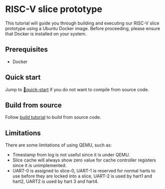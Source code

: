 # RISC-V slice prototype

This tutorial will guide you through building and executing our RISC-V slice
prototype using a Ubuntu Docker image. Before proceeding, please ensure that
Docker is installed on your system.

## Prerequisites

* Docker

## Quick start

Jump to [:book:quick-start](quick-start.md) if you do not want to compile from source code.

## Build from source
Follow [build tutorial](build.md) to build from source code.

## Limitations
There are some limitations of using QEMU, such as: 
* Timestamp from log is not useful since it is under QEMU.
* Slice cache will always show zero value for cache controller registers since it is unimplemented.
* UART-0 is assigned to slice-0, UART-1 is reserved for normal harts to use before they are locked into a slice, UART-2 is used by hart1 and hart2, UART2 is used by hart 3 and hart4.

